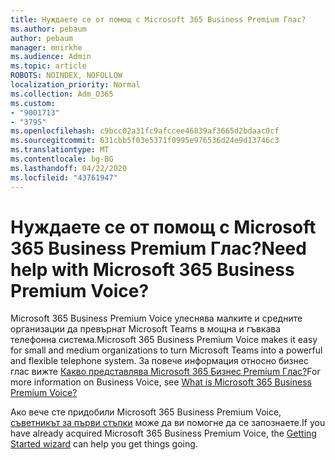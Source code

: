 ```yaml
---
title: Нуждаете се от помощ с Microsoft 365 Business Premium Глас?
ms.author: pebaum
author: pebaum
manager: mnirkhe
ms.audience: Admin
ms.topic: article
ROBOTS: NOINDEX, NOFOLLOW
localization_priority: Normal
ms.collection: Adm_O365
ms.custom:
- "9001713"
- "3795"
ms.openlocfilehash: c9bcc02a31fc9afccee46839af3665d2bdaac0cf
ms.sourcegitcommit: 631cbb5f03e5371f0995e976536d24e9d13746c3
ms.translationtype: MT
ms.contentlocale: bg-BG
ms.lasthandoff: 04/22/2020
ms.locfileid: "43761947"
---
```

# <a name="need-help-with-microsoft-365-business-premium-voice"></a><span data-ttu-id="d28a0-102">Нуждаете се от помощ с Microsoft 365 Business Premium Глас?</span><span class="sxs-lookup"><span data-stu-id="d28a0-102">Need help with Microsoft 365 Business Premium Voice?</span></span>

<span data-ttu-id="d28a0-103">Microsoft 365 Business Premium Voice улеснява малките и средните организации да превърнат Microsoft Teams в мощна и гъвкава телефонна система.</span><span class="sxs-lookup"><span data-stu-id="d28a0-103">Microsoft 365 Business Premium Voice makes it easy for small and medium organizations to turn Microsoft Teams into a powerful and flexible telephone system.</span></span> <span data-ttu-id="d28a0-104">За повече информация относно бизнес глас вижте [Какво представлява Microsoft 365 Бизнес Premium Глас?](https://docs.microsoft.com/microsoftteams/business-voice/whats-business-voice)</span><span class="sxs-lookup"><span data-stu-id="d28a0-104">For more information on Business Voice, see [What is Microsoft 365 Business Premium Voice?](https://docs.microsoft.com/microsoftteams/business-voice/whats-business-voice)</span></span>

<span data-ttu-id="d28a0-105">Ако вече сте придобили Microsoft 365 Business Premium Voice, [съветникът за първи стъпки](https://docs.microsoft.com/microsoftteams/business-voice/use-getting-started-wizard) може да ви помогне да се запознаете.</span><span class="sxs-lookup"><span data-stu-id="d28a0-105">If you have already acquired Microsoft 365 Business Premium Voice, the [Getting Started wizard](https://docs.microsoft.com/microsoftteams/business-voice/use-getting-started-wizard) can help you get things going.</span></span> 
